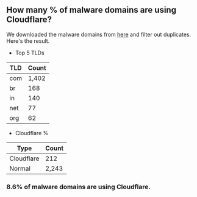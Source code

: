 ## How many % of malware domains are using Cloudflare?


We downloaded the malware domains from [here](https://urlhaus.abuse.ch) and filter out duplicates.
Here's the result.


[//]: # (start replacement)


- Top 5 TLDs

| TLD | Count |
| --- | --- |
| com | 1,402 |
| br | 168 |
| in | 140 |
| net | 77 |
| org | 62 |


- Cloudflare %

| Type | Count |
| --- | --- |
| Cloudflare | 212 |
| Normal | 2,243 |


### 8.6% of malware domains are using Cloudflare.